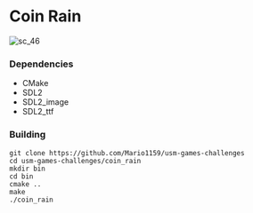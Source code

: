 # Coin Rain

![sc_46](https://user-images.githubusercontent.com/24532325/119422319-d6ebe200-bcce-11eb-942d-1c4c915c4328.png)

### Dependencies
* CMake
* SDL2
* SDL2_image
* SDL2_ttf

### Building
```
git clone https://github.com/Mario1159/usm-games-challenges
cd usm-games-challenges/coin_rain
mkdir bin
cd bin
cmake ..
make
./coin_rain
```
